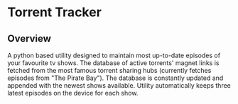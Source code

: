 # Torrent Tracker
## Overview
A python based utility designed to maintain most up-to-date episodes of your favourite tv shows.
The database of active torrents' magnet links is fetched from the most famous torrent sharing hubs (currently fetches episodes from "The Pirate Bay").
The database is constantly updated and appended with the newest shows available. 
Utility automatically keeps three latest episodes on the device for each show.

